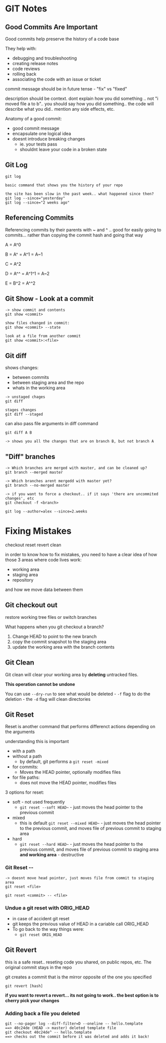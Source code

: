 # GIT Notes

## Good Commits Are Important

Good commits help preserve the history of a code base

They help with:
 - debugging and troubleshooting
 - creating release notes
 - code reviews
 - rolling back
 - associating the code with an issue or ticket

commit message should be in future tense - "fix" vs "fixed"

description should be context. dont explain how you did something .. not "i moved file a to b".. you should say how you did something.. the code will describe what you did.. mention any side effects, etc. 

Anatomy of a good commit:
- good commit message
- encapsulate one logical idea
- doesnt introduce breaking changes
    - ie. your tests pass
    - shouldnt leave your code in a broken state

## Git Log

```
git log

basic command that shows you the history of your repo
```

```
the site has been slow in the past week.. what happened since then?
git log --since="yesterday"
git log --since="2 weeks ago"
```

## Referencing Commits

Referencing commits by their parents with ~ and ^ .. good for easily going to commits... rather than copying the commit hash and going that way

 A = A^0

 B = A^ = A^1 = A~1

 C = A^2

 D = A^^ = A^1^1 = A~2

 E = B^2 = A^^2

 ## Git Show - Look at a commit

 ```
 -> show commit and contents
 git show <commit>
 ```

 ```
 show files changed in commit:
 git show <commit> --state
 ```

 ```
 look at a file from another commit
 git show <commit>:<file>
 ```

## Git diff

shows changes:

- between commits
- between staging area and the repo
- whats in the working area


```
-> unstaged chages
git diff
```

```
stages changes
git diff --staged
```

can also pass file arguments in diff command

```
git diff A B

-> shows you all the changes that are on branch B, but not branch A
```

## "Diff" branches


```
-> Which branches are merged with master, and can be cleaned up?
git branch --merged master
```

```
-> Which branches arent mergedd with master yet?
git branch --no-merged master
```

```
-> if you want to force a checkout.. if it says 'there are uncommited changes', etc
git checkout -f <branch>
```

```
git log --author=alex --since=2.weeks
```

# Fixing Mistakes

checkout
reset
revert
clean

in order to know how to fix mistakes, you need to have a clear idea of how those 3 areas where code lives work:
- working area
- staging area
- repository

and how we move data between them

## Git checkout out

restore working tree files or switch branches

What happens when you git checkout a branch?

1. Change HEAD to point to the new branch
2. copy the commit snapshot to the staging area
3. update the working area with the branch contents

## Git Clean

Git clean will clear your working area by **deleting** untracked files.

**This operation cannot be undone**

You can use `--dry-run` to see what would be deleted
    - `-f` flag to do the deletion
    - the `-d` flag will clean directories


## Git Reset

Reset is another command that performs differenct actions depending on the arguments

understanding this is important

- with a path
- without a path
    - by default, git performs a `git reset -mixed`
- for commits:
    - Moves the HEAD pointer, optionally modifies files
- for file paths:
    - does not move the HEAD pointer, modifies files


3 options for reset:
- soft - not used frequently  
    - `git reset --soft HEAD~` - just moves the head pointer to the previous commit
- mixed
    - this is default `git reset --mixed HEAD~` - just moves the head pointer to the previous commit, and moves file of previous commit to staging area
- hard
    - `git reset --hard HEAD~` - just moves the head pointer to the previous commit, and moves file of previous commit to staging area **and working area** - destructive


### Git Reset -- <File>

```
-> doesnt move head pointer, just moves file from commit to staging area
git reset <file>
```
```
git reset <commit> -- <file>
```

### Undue a git reset with ORIG_HEAD

- in case of accident git reset
- git keeps the previous value of HEAD in a cariable call ORIG_HEAD
- To go back to the way things were:
    - `git reset ORIG_HEAD`



## Git Revert

this is a safe reset..  reseting code you shared, on public repos, etc. The original commit stays in the repo

git creates a commit that is the mirror opposite of the one you specified

```
git revert [hash]
```

**if you want to revert a revert... its not going to work.. the best option is to cherry pick your changes**


### Adding back a file you deleted

```
git --no-pager log --diff-filter=D --oneline -- hello.template
==> 40c24de (HEAD -> master) deleted template file
git checkout 40c24de^ -- hello.template
==> checks out the commit before it was deleted and adds it back!
```